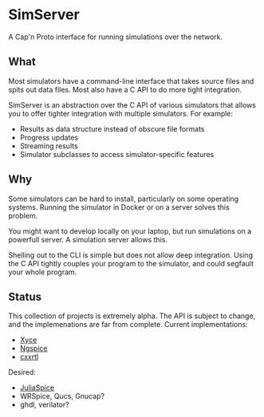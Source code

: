<!--
SPDX-FileCopyrightText: 2022 Pepijn de Vos

SPDX-License-Identifier: MPL-2.0
-->

# SimServer

A Cap'n Proto interface for running simulations over the network.

## What

Most simulators have a command-line interface that takes source files and spits out data files.
Most also have a C API to do more tight integration.

SimServer is an abstraction over the C API of various simulators that allows you to offer tighter integration with multiple simulators. For example:

* Results as data structure instead of obscure file formats
* Progress updates
* Streaming results
* Simulator subclasses to access simulator-specific features

## Why

Some simulators can be hard to install, particularly on some operating systems. Running the simulator in Docker or on a server solves this problem.

You might want to develop locally on your laptop, but run simulations on a powerfull server. A simulation server allows this.

Shelling out to the CLI is simple but does not allow deep integration. Using the C API tightly couples your program to the simulator, and could segfault your whole program.

## Status

This collection of projects is extremely alpha. The API is subject to change, and the implemenations are far from complete.
Current implementations:

* [Xyce](https://github.com/NyanCAD/XyceSimServer)
* [Ngspice](https://github.com/NyanCAD/NgspiceSimServer)
* [cxxrtl](https://github.com/NyanCAD/CxxrtlSimServer)

Desired:

* [JuliaSpice](https://juliacomputing.com/media/2021/03/darpa-ditto/)
* WRSpice, Qucs, Gnucap?
* ghdl, verilator?
